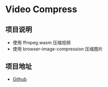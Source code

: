 # Video Compress

## 项目说明

- 使用 ffmpeg.wasm 压缩视频
- 使用 browser-image-compression 压缩图片

## 项目地址

- [Github](https://github.com/xingyuan-chen/video-compress)
